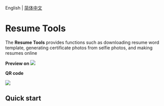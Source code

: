 English | [简体中文](./README.cn.md)

# Resume Tools

The **Resume Tools** provides functions such as downloading resume word template, generating certificate photos from selfie photos, and making resumes online

**Preview on**
![](https://s3.bmp.ovh/imgs/2022/09/06/613dd13fb27aea8c.png)

**QR code**

![](https://s3.bmp.ovh/imgs/2022/09/06/a6ad16edb6e803db.jpg)

## Quick start
